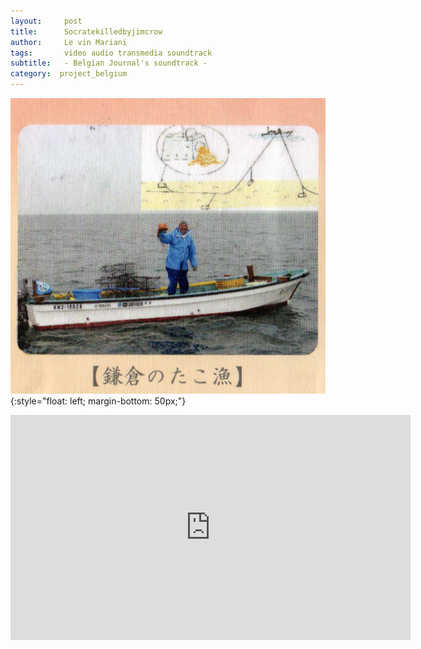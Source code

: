 ```yaml
---
layout:     post
title:      Socratekilledbyjimcrow
author:     Le vin Mariani
tags: 		video audio transmedia soundtrack
subtitle:  	- Belgian Journal's soundtrack -
category:  project_belgium
---
```

<!-- Start Writing Below in Markdown -->

![fisherman](/img/fisherman.jpg){:style="float: left; margin-bottom: 50px;"}








<iframe src="https://player.vimeo.com/video/219274698" width="640" height="360" frameborder="0" webkitallowfullscreen mozallowfullscreen allowfullscreen></iframe>







